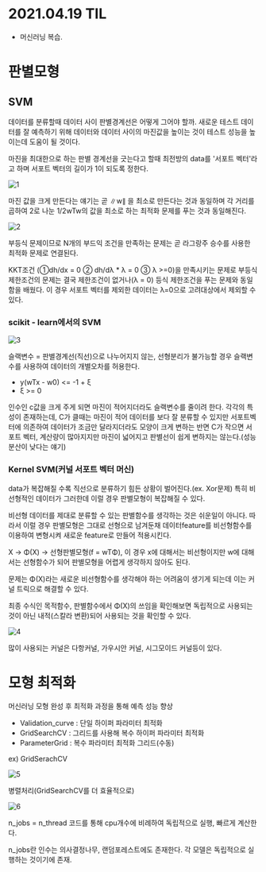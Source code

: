 # 2021.04.19 TIL

- 머신러닝 복습.



# 판별모형

## SVM



데이터를 분류할때 데이터 사이 판별경계선은 어떻게 그어야 할까. 새로운 테스트 데이터를 잘 예측하기 위해 데이터와 데이터 사이의 마진값을 높이는 것이 테스트 성능을 높이는데 도움이 될 것이다.

마진을 최대한으로 하는 판별 경계선을 긋는다고 할때 최전방의 data를 '서포트 벡터'라고 하며 서포트 벡터의 길이가 1이 되도록 정한다.

![1](https://user-images.githubusercontent.com/77723966/115246761-23d51980-a161-11eb-9938-f66af96df43b.PNG)


마진 값을 크게 만든다는 얘기는 곧 ∥w∥ 을 최소로 만든다는 것과 동일하며 각 거리를 곱하여 2로 나눈 1/2wTw의 값을 최소로 하는 최적화 문제를 푸는 것과 동일해진다.

![2](https://user-images.githubusercontent.com/77723966/115246781-2768a080-a161-11eb-8dea-095bb063dc64.PNG)


부등식 문제이므로 N개의 부드익 조건을 만족하는 문제는 곧 라그랑주 승수를 사용한 최적화 문제로 연결된다.

KKT조건 (①dh/dx = 0 ② dh/dλ * λ = 0 ③ λ >=0)을 만족시키는 문제로 부등식 제한조건의 문제는 결국 제한조건이 없거나(λ = 0) 등식 제한조건을 푸는 문제와 동일함을 배웠다. 이 경우 서포트 벡터를 제외한 데이터는 λ=0으로 고려대상에서 제외할 수 있다. 



### scikit - learn에서의 SVM

![3](https://user-images.githubusercontent.com/77723966/115246808-2c2d5480-a161-11eb-9fa0-6df975563173.PNG)

슬랙변수 = 판별경계선(직선)으로 나누어지지 않는, 선형분리가 불가능할 경우 슬랙변수를 사용하여 데이터의 개별오차를 허용한다.

- y(wTx - w0) <= -1 + ξ
- ξ >= 0 

인수인 c값을 크게 주게 되면 마진이 적어지더라도 슬랙변수를 줄이려 한다.  각각의 특성이 존재하는데, C가 클때는 마진이 적어 데이터를 보다 잘 분류할 수 있지만 서포트벡터에 의존하여 데이터가 조금만 달라지더라도 모양이 크게 변하는 반면 C가 작으면 서포트 벡터, 계산량이 많아지지만 마진이 넓어지고 판별선이 쉽게 변하지는 않는다.(성능분산이 낮다는 얘기)



### Kernel SVM(커널 서포트 벡터 머신)

data가 복잡해질 수록 직선으로 분류하기 힘든 상황이 벌어진다.(ex. Xor문제) 특히 비선형적인 데이터가 그러한데 이럴 경우 판별모형이 복잡해질 수 있다.



비선형 데이터를 제대로 분류할 수 있는 판별함수를 생각하는 것은 쉬운일이 아니다. 따라서 이럴 경우 판별모형은 그대로 선형으로 남겨둔채 데이터feature를 비선형함수를 이용하여 변형시켜 새로운 feature로 만들어 적용시킨다. 

X -> Φ(X) -> 선형판별모형(f = wTΦ), 이 경우 x에 대해서는 비선형이지만 w에 대해서는 선형함수가 되어 판별모형을 어렵게 생각하지 않아도 된다.



문제는 Φ(X)라는 새로운 비선형함수를 생각해야 하는 어려움이 생기게 되는데 이는 커널 트릭으로 해결할 수 있다.

최종 수식인 목적함수, 판별함수에서 Φ(X)의 쓰임을 확인해보면 독립적으로 사용되는 것이 아닌 내적(스칼라 변환)되어 사용되는 것을 확인할 수 있다.

![4](https://user-images.githubusercontent.com/77723966/115246828-32233580-a161-11eb-912d-22b51a6d9ef4.PNG)

많이 사용되는 커널은 다항커널, 가우시안 커널, 시그모이드 커널등이 있다.



# 모형 최적화

머신러닝 모형 완성 후 최적화 과정을 통해 예측 성능 향상

- Validation_curve : 단일 하이퍼 파라미터 최적화
- GridSearchCV : 그리드를 사용해 복수 하이퍼 파라미터 최적화
- ParameterGrid : 복수 파라미터 최적화 그리드(수동)



ex) GridSerachCV

![5](https://user-images.githubusercontent.com/77723966/115246847-36e7e980-a161-11eb-8c20-1d6a47f49e6d.PNG)

병렬처리(GridSearchCV를 더 효율적으로)

![6](https://user-images.githubusercontent.com/77723966/115246863-3a7b7080-a161-11eb-90c4-95a32a48b880.PNG)

n_jobs = n_thread 코드를 통해 cpu개수에 비례하여 독립적으로 실행, 빠르게 계산한다.

n_jobs란 인수는 의사결정나무, 랜덤포레스트에도 존재한다. 각 모델은 독립적으로 실행하는 것이기에 존재.



